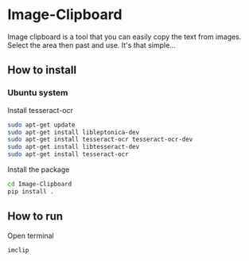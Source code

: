 # Image-Clipboard

Image clipboard is a tool that you can easily copy the text from images. Select the area then past and use. It's that simple...

## How to install

### Ubuntu system

Install tesseract-ocr
```bash
sudo apt-get update
sudo apt-get install libleptonica-dev 
sudo apt-get install tesseract-ocr tesseract-ocr-dev
sudo apt-get install libtesseract-dev
sudo apt-get install tesseract-ocr
```

Install the package
```bash
cd Image-Clipboard
pip install .
```

## How to run
Open terminal
```bash
imclip
```